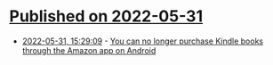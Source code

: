 # [Published on 2022-05-31](index.md)

* [2022-05-31, 15:29:09](https://news.ycombinator.com/item?id=31570674) - [You can no longer purchase Kindle books through the Amazon app on Android](https://www.theverge.com/2022/5/6/23060387/amazon-google-android-kindle-ebook-play-store)
